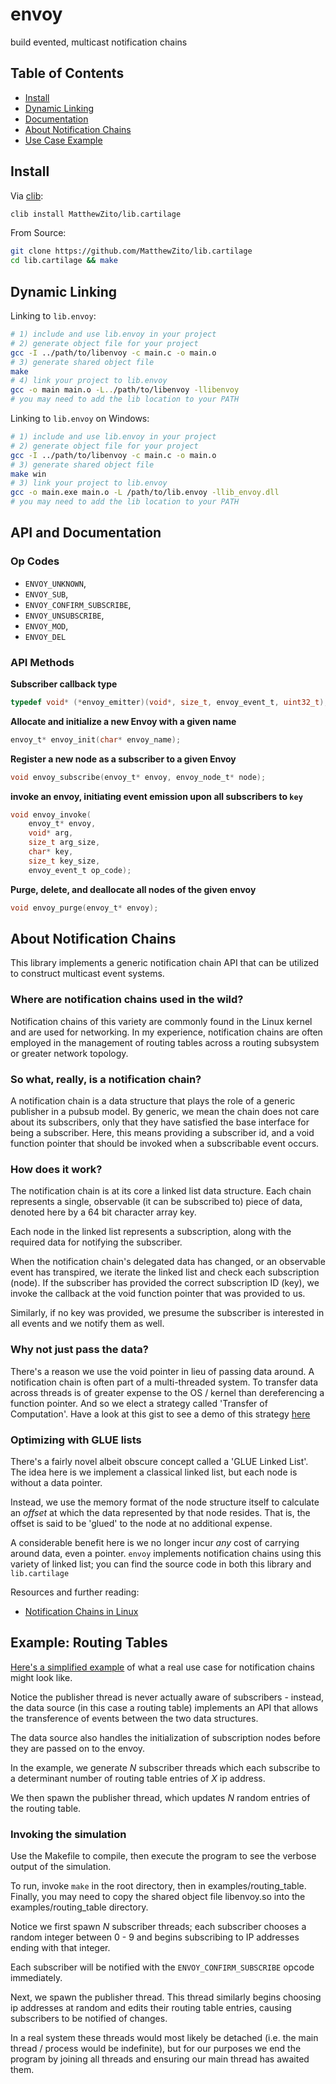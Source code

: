 # envoy

build evented, multicast notification chains

## Table of Contents

- [Install](#install)
- [Dynamic Linking](#linking)
- [Documentation](#docs)
- [About Notification Chains](#about)
- [Use Case Example](#example)

## <a name="install"></a> Install

Via [clib](https://github.com/clibs/clib/):

```bash
clib install MatthewZito/lib.cartilage
```

From Source:
```bash
git clone https://github.com/MatthewZito/lib.cartilage
cd lib.cartilage && make
```

## <a name="linking"></a> Dynamic Linking

Linking to `lib.envoy`:

```bash
# 1) include and use lib.envoy in your project
# 2) generate object file for your project
gcc -I ../path/to/libenvoy -c main.c -o main.o
# 3) generate shared object file
make
# 4) link your project to lib.envoy
gcc -o main main.o -L../path/to/libenvoy -llibenvoy
# you may need to add the lib location to your PATH
```

Linking to `lib.envoy` on Windows:

```bash
# 1) include and use lib.envoy in your project
# 2) generate object file for your project
gcc -I ../path/to/libenvoy -c main.c -o main.o
# 3) generate shared object file
make win
# 3) link your project to lib.envoy
gcc -o main.exe main.o -L /path/to/lib.envoy -llib_envoy.dll
# you may need to add the lib location to your PATH
```

## <a name="docs"></a> API and Documentation

### Op Codes

- `ENVOY_UNKNOWN`,
- `ENVOY_SUB`,
- `ENVOY_CONFIRM_SUBSCRIBE`,
- `ENVOY_UNSUBSCRIBE`,
- `ENVOY_MOD`,
- `ENVOY_DEL`

### API Methods

**Subscriber callback type**

```c
typedef void* (*envoy_emitter)(void*, size_t, envoy_event_t, uint32_t);
```

**Allocate and initialize a new Envoy with a given name**

```c
envoy_t* envoy_init(char* envoy_name);
```

**Register a new node as a subscriber to a given Envoy**

```c
void envoy_subscribe(envoy_t* envoy, envoy_node_t* node);
```

**invoke an envoy, initiating event emission upon all subscribers to `key`**

```c
void envoy_invoke(
	envoy_t* envoy,
	void* arg,
	size_t arg_size,
	char* key,
	size_t key_size,
	envoy_event_t op_code);
```

**Purge, delete, and deallocate all nodes of the given envoy**

```c
void envoy_purge(envoy_t* envoy);
```

## <a name="about"></a> About Notification Chains

This library implements a generic notification chain API that can be utilized to construct multicast event systems.

### Where are notification chains used in the wild?

Notification chains of this variety are commonly found in the Linux kernel and are used for networking. In my experience, notification chains are often employed in the management of routing tables across a routing subsystem or greater network topology.

### So what, really, is a notification chain?

A notification chain is a data structure that plays the role of a generic publisher in a pubsub model. By generic, we mean the chain does not care about its subscribers, only that they have satisfied the base interface for being a subscriber. Here, this means providing a subscriber id, and a void function pointer that should be invoked when a subscribable event occurs.

### How does it work?

The notification chain is at its core a linked list data structure. Each chain represents a single, observable (it can be subscribed to) piece of data, denoted here by a 64 bit character array key.

Each node in the linked list represents a subscription, along with the required data for notifying the subscriber.

When the notification chain's delegated data has changed, or an observable event has transpired, we iterate the linked list and check each subscription (node). If the subscriber has provided the correct subscription ID (key), we invoke the callback at the void function pointer that was provided to us.

Similarly, if no key was provided, we presume the subscriber is interested in all events and we notify them as well.

### Why not just pass the data?

There's a reason we use the void pointer in lieu of passing data around. A notification chain is often part of a multi-threaded system. To transfer data across threads is of greater expense to the OS / kernel than dereferencing a function pointer. And so we elect a strategy called 'Transfer of Computation'. Have a look at this gist to see a demo of this strategy [here](https://gist.github.com/MatthewZito/e187ce42eadaaf2a1eeabb0d36fe9604)

### Optimizing with GLUE lists

There's a fairly novel albeit obscure concept called a 'GLUE Linked List'. The idea here is we implement a classical linked list, but each node is without a data pointer.

Instead, we use the memory format of the node structure itself to calculate an *offset* at which the data represented by that node resides. That is, the offset is said to be 'glued' to the node at no additional expense.

A considerable benefit here is we no longer incur *any* cost of carrying around data, even a pointer. `envoy` implements notification chains using this variety of linked list; you can find the source code in both this library and `lib.cartilage`

Resources and further reading:

- [Notification Chains in Linux](https://www.oreilly.com/library/view/understanding-linux-network/0596002556/ch04.html)

## <a name="example"></a> Example: Routing Tables

[Here's a simplified example](./examples/routing_table) of what a real use case for notification chains might look like.

Notice the publisher thread is never actually aware of subscribers - instead, the data source (in this case a routing table) implements an API that allows the transference of events between the two data structures.

The data source also handles the initialization of subscription nodes before they are passed on to the envoy.

In the example, we generate *N* subscriber threads which each subscribe to a determinant number of routing table entries of *X* ip address.

We then spawn the publisher thread, which updates *N* random entries of the routing table.

### Invoking the simulation

Use the Makefile to compile, then execute the program to see the verbose output of the simulation.

To run, invoke `make` in the root directory, then in examples/routing_table. Finally, you may need to copy the shared object file libenvoy.so into the examples/routing_table directory.

Notice we first spawn *N* subscriber threads; each subscriber chooses a random integer between 0 - 9 and begins subscribing to IP addresses ending with that integer.

Each subscriber will be notified with the `ENVOY_CONFIRM_SUBSCRIBE` opcode immediately.

Next, we spawn the publisher thread. This thread similarly begins choosing ip addresses at random and edits their routing table entries, causing subscribers to be notified of changes.

In a real system these threads would most likely be detached (i.e. the main thread / process would be indefinite), but for our purposes we end the program by joining all threads and ensuring our main thread has awaited them.
